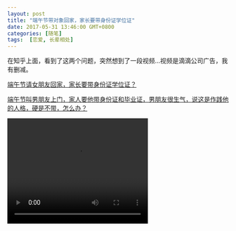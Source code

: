 ```yaml
---
layout: post
title: "端午节带对象回家，家长要带身份证学位证"
date: 2017-05-31 13:46:00 GMT+0800
categories: [随笔]
tags:  [恋爱, 长辈相处]
---
```


在知乎上面，看到了这两个问题，突然想到了一段视频...视频是滴滴公司广告，我有删减。

<!-- more -->

[端午节请女朋友回家，家长要带身份证学位证？](https://www.zhihu.com/question/60478176)

[端午节叫男朋友上门，家人要他带身份证和毕业证，男朋友很生气，说这是作践他的人格，硬是不带，怎么办？](https://www.zhihu.com/question/60416551)

<video width="320" height="240" controls>
<source src="https://cdn0.yukapril.com/blog/2017-05-31-before-marry.mp4" type="video/mp4">
</video>